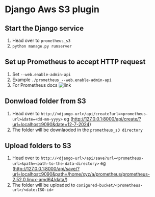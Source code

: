 # Django Aws S3 plugin

## Start the Django service
1) Head over to ```prometheus_s3```
2) ```python manage.py runserver```

## Set up Prometheus to accept HTTP request
1) Set ```--web.enable-admin-api```
2) Example ```./prometheus --web.enable-admin-api```
3) For Prometheus docs ![link](https://prometheus.io/docs/prometheus/latest/querying/api/#snapshot)

## Donwload folder from S3
1) Head over to ```http://<django-url>/api/create?url=<prometheus-url>&date=<dd-mm-yyyy>``` eg (http://127.0.0.1:8000/api/create/?url=localhost:9090&date=12-7-2024)
2) The folder will be downlaoded in the ```prometheus_s3 directory```

## Upload folders to S3
1) Head over to ```http://<django-url>/api/save?url=<prometheus-url>&path=<path-to-the-data-directory>``` eg (http://127.0.0.1:8000/api/save/?url=localhost:9090&path=/home/xyz/a/prometheus/prometheus-2.52.0.linux-amd64/data/)
2) The folder will be uploaded to ```conigured-bucket/<prometheus-url>/<date:ISO-id>```




